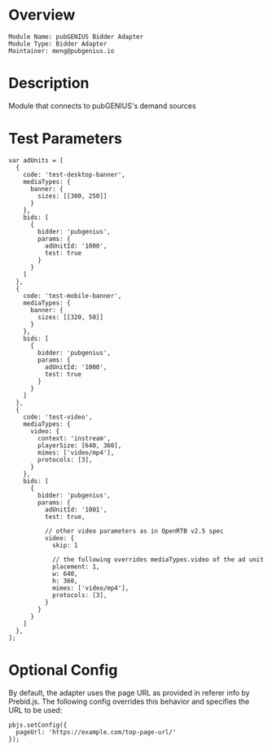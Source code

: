 # Overview

```
Module Name: pubGENIUS Bidder Adapter
Module Type: Bidder Adapter
Maintainer: meng@pubgenius.io
```

# Description

Module that connects to pubGENIUS's demand sources

# Test Parameters

```
var adUnits = [
  {
    code: 'test-desktop-banner',
    mediaTypes: {
      banner: {
        sizes: [[300, 250]]
      }
    },
    bids: [
      {
        bidder: 'pubgenius',
        params: {
          adUnitId: '1000',
          test: true
        }
      }
    ]
  },
  {
    code: 'test-mobile-banner',
    mediaTypes: {
      banner: {
        sizes: [[320, 50]]
      }
    },
    bids: [
      {
        bidder: 'pubgenius',
        params: {
          adUnitId: '1000',
          test: true
        }
      }
    ]
  },
  {
    code: 'test-video',
    mediaTypes: {
      video: {
        context: 'instream',
        playerSize: [640, 360],
        mimes: ['video/mp4'],
        protocols: [3],
      }
    },
    bids: [
      {
        bidder: 'pubgenius',
        params: {
          adUnitId: '1001',
          test: true,

          // other video parameters as in OpenRTB v2.5 spec
          video: {
            skip: 1

            // the following overrides mediaTypes.video of the ad unit
            placement: 1,
            w: 640,
            h: 360,
            mimes: ['video/mp4'],
            protocols: [3],
          }
        }
      }
    ]
  },
];
```

# Optional Config

By default, the adapter uses the page URL as provided in referer info by Prebid.js.
The following config overrides this behavior and specifies the URL to be used:
```
pbjs.setConfig({
  pageUrl: 'https://example.com/top-page-url/'
});
```
